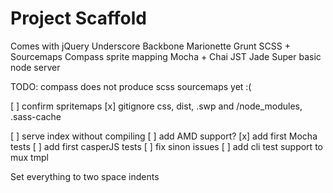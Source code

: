 Project Scaffold
================

Comes with
jQuery
Underscore
Backbone
Marionette
Grunt
SCSS + Sourcemaps
Compass sprite mapping
Mocha + Chai
JST
Jade
Super basic node server


TODO:
compass does not produce scss sourcemaps yet :(

[ ] confirm spritemaps
[x] gitignore css, dist, .swp and /node_modules, .sass-cache

[ ] serve index without compiling
[ ] add AMD support?
[x] add first Mocha tests
[ ] add first casperJS tests
[ ] fix sinon issues
[ ] add cli test support to mux tmpl

Set everything to two space indents
